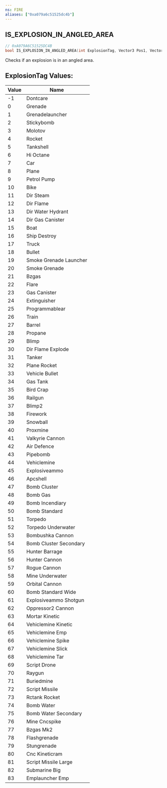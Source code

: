 ```yaml
---
ns: FIRE
aliases: ["0xa079a6c51525dc4b"]
---
```

## IS_EXPLOSION_IN_ANGLED_AREA

```c
// 0xA079A6C51525DC4B
bool IS_EXPLOSION_IN_ANGLED_AREA(int ExplosionTag, Vector3 Pos1, Vector3 Pos2, float AreaWidth);
```

Checks if an explosion is in an angled area.

## ExplosionTag Values:
| Value | Name |
| --- | --- |
| -1 | Dontcare |
| 0 | Grenade |
| 1 | Grenadelauncher |
| 2 | Stickybomb |
| 3 | Molotov |
| 4 | Rocket |
| 5 | Tankshell |
| 6 | Hi Octane |
| 7 | Car |
| 8 | Plane |
| 9 | Petrol Pump |
| 10 | Bike |
| 11 | Dir Steam |
| 12 | Dir Flame |
| 13 | Dir Water Hydrant |
| 14 | Dir Gas Canister |
| 15 | Boat |
| 16 | Ship Destroy |
| 17 | Truck |
| 18 | Bullet |
| 19 | Smoke Grenade Launcher |
| 20 | Smoke Grenade |
| 21 | Bzgas |
| 22 | Flare |
| 23 | Gas Canister |
| 24 | Extinguisher |
| 25 | Programmablear |
| 26 | Train |
| 27 | Barrel |
| 28 | Propane |
| 29 | Blimp |
| 30 | Dir Flame Explode |
| 31 | Tanker |
| 32 | Plane Rocket |
| 33 | Vehicle Bullet |
| 34 | Gas Tank |
| 35 | Bird Crap |
| 36 | Railgun |
| 37 | Blimp2 |
| 38 | Firework |
| 39 | Snowball |
| 40 | Proxmine |
| 41 | Valkyrie Cannon |
| 42 | Air Defence |
| 43 | Pipebomb |
| 44 | Vehiclemine |
| 45 | Explosiveammo |
| 46 | Apcshell |
| 47 | Bomb Cluster |
| 48 | Bomb Gas |
| 49 | Bomb Incendiary |
| 50 | Bomb Standard |
| 51 | Torpedo |
| 52 | Torpedo Underwater |
| 53 | Bombushka Cannon |
| 54 | Bomb Cluster Secondary |
| 55 | Hunter Barrage |
| 56 | Hunter Cannon |
| 57 | Rogue Cannon |
| 58 | Mine Underwater |
| 59 | Orbital Cannon |
| 60 | Bomb Standard Wide |
| 61 | Explosiveammo Shotgun |
| 62 | Oppressor2 Cannon |
| 63 | Mortar Kinetic |
| 64 | Vehiclemine Kinetic |
| 65 | Vehiclemine Emp |
| 66 | Vehiclemine Spike |
| 67 | Vehiclemine Slick |
| 68 | Vehiclemine Tar |
| 69 | Script Drone |
| 70 | Raygun |
| 71 | Buriedmine |
| 72 | Script Missile |
| 73 | Rctank Rocket |
| 74 | Bomb Water |
| 75 | Bomb Water Secondary |
| 76 | Mine Cncspike |
| 77 | Bzgas Mk2 |
| 78 | Flashgrenade |
| 79 | Stungrenade |
| 80 | Cnc Kineticram |
| 81 | Script Missile Large |
| 82 | Submarine Big |
| 83 | Emplauncher Emp |

